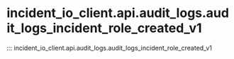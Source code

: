 # incident_io_client.api.audit_logs.audit_logs_incident_role_created_v1

::: incident_io_client.api.audit_logs.audit_logs_incident_role_created_v1
